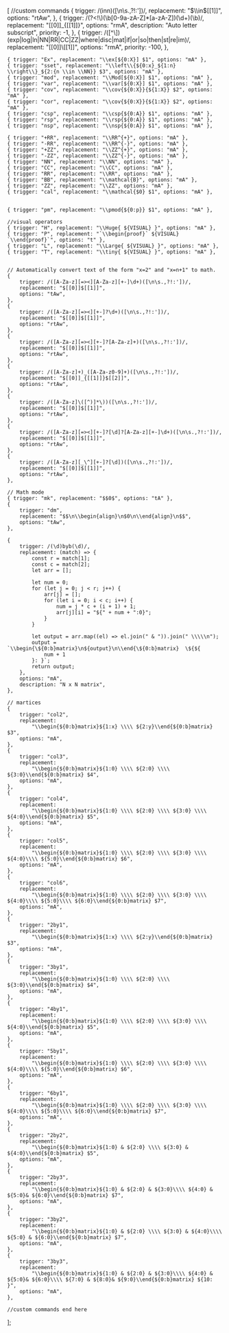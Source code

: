 [
    //custom commands
{
        trigger: /(inn)([\n\s.,?!:'])/,
        replacement: "$\\in$[[1]]",
        options: "rtAw",
    },
    {
        trigger: /(?<!\\)(\b[0-9a-zA-Z]*[a-zA-Z])(\d+)(\b)/,
        replacement: "[[0]]_{[[1]]}",
        options: "rmA",
        description: "Auto letter subscript",
        priority: -1,
    },
    {
        trigger:
            /([^\\])(exp|log|ln|NN|RR|CC|ZZ|where|disc|mat|if|or|so|then|st|re|im)/,
        replacement: "[[0]]\\[[1]]",
        options: "rmA",
        priority: -100,
    },
	
    { trigger: "Ex", replacement: "\\ex[${0:X}] $1", options: "mA" },
    { trigger: "sset", replacement: "\\left\\{${0:x}_${1:n} \\right\\}_${2:{n \\in \\NN}} $3", options: "mA" },
    { trigger: "mod", replacement: "\\Mod[${0:X}] $1", options: "mA" },
    { trigger: "var", replacement: "\\var[${0:X}] $1", options: "mA" },
    { trigger: "cov", replacement: "\\cov{${0:X}}{${1:X}} $2", options: "mA" },
    { trigger: "cor", replacement: "\\cov{${0:X}}{${1:X}} $2", options: "mA" },
    { trigger: "csp", replacement: "\\csp{${0:A}} $1", options: "mA" },
    { trigger: "rsp", replacement: "\\rsp{${0:A}} $1", options: "mA" },
    { trigger: "nsp", replacement: "\\nsp{${0:A}} $1", options: "mA" },

    { trigger: "+RR", replacement: "\\RR^{+}", options: "mA" },
    { trigger: "-RR", replacement: "\\RR^{-}", options: "mA" },
    { trigger: "+ZZ", replacement: "\\ZZ^{+}", options: "mA" },
    { trigger: "-ZZ", replacement: "\\ZZ^{-}", options: "mA" },
    { trigger: "NN", replacement: "\\NN", options: "mA" },
    { trigger: "CC", replacement: "\\CC", options: "mA" },
    { trigger: "RR", replacement: "\\RR", options: "mA" },
    { trigger: "BB", replacement: "\\mathcal{B}", options: "mA" },
    { trigger: "ZZ", replacement: "\\ZZ", options: "mA" },
    { trigger: "cal", replacement: "\\mathcal{$0} $1", options: "mA" },
		

    { trigger: "pm", replacement: "\\pmod{${0:p}} $1", options: "mA" },

    //visual operators
    { trigger: "H", replacement: "\\Huge{ ${VISUAL} }", options: "mA" },
    { trigger: "P", replacement: "`\\begin{proof}` ${VISUAL} `\\end{proof}`", options: "t" },
    { trigger: "L", replacement: "\\Large{ ${VISUAL} }", options: "mA" },
    { trigger: "T", replacement: "\\tiny{ ${VISUAL} }", options: "mA" },


    // Automatically convert text of the form "x=2" and "x=n+1" to math.
    {
        trigger: /([A-Za-z][=><][A-Za-z][+-]\d+)([\n\s.,?!:'])/,
        replacement: "$[[0]]$[[1]]",
        options: "tAw",
    },
    {
        trigger: /([A-Za-z][=><][+-]?\d+)([\n\s.,?!:'])/,
        replacement: "$[[0]]$[[1]]",
        options: "rtAw",
    },
    {
        trigger: /([A-Za-z][=><][+-]?[A-Za-z]+)([\n\s.,?!:'])/,
        replacement: "$[[0]]$[[1]]",
        options: "rtAw",
    },
    {
        trigger: /([A-Za-z]+)_([A-Za-z0-9]+)([\n\s.,?!:'])/,
        replacement: "$[[0]]_{[[1]]}$[[2]]",
        options: "rtAw",
    },
    {
        trigger: /([A-Za-z]\([^)]*\))([\n\s.,?!:'])/,
        replacement: "$[[0]]$[[1]]",
        options: "rtAw",
    },
    {
        trigger: /([A-Za-z][=><][+-]?[\d]?[A-Za-z][+-]\d+)([\n\s.,?!:'])/,
        replacement: "$[[0]]$[[1]]",
        options: "rtAw",
    },
    {
        trigger: /([A-Za-z][_\^][+-]?[\d])([\n\s.,?!:'])/,
        replacement: "$[[0]]$[[1]]",
        options: "rtAw",
    },

    // Math mode
    { trigger: "mk", replacement: "$$0$", options: "tA" },
    {
        trigger: "dm",
        replacement: "$$\n\\begin{align}\n$0\n\\end{align}\n$$",
        options: "tAw",
    },

    {
        trigger: /(\d)byb(\d)/,
        replacement: (match) => {
            const r = match[1];
            const c = match[2];
            let arr = [];

            let num = 0;
            for (let j = 0; j < r; j++) {
                arr[j] = [];
                for (let i = 0; i < c; i++) {
                    num = j * c + (i + 1) + 1;
                    arr[j][i] = "${" + num + ":0}";
                }
            }

            let output = arr.map((el) => el.join(" & ")).join(" \\\\\n");
            output = `\\begin{\${0:b}matrix}\n${output}\n\\end{\${0:b}matrix}  \${${
                num + 1
            }: }`;
            return output;
        },
        options: "mA",
        description: "N x N matrix",
    },

    // martices
    {
        trigger: "col2",
        replacement:
            "\\begin{${0:b}matrix}${1:x} \\\\ ${2:y}\\end{${0:b}matrix} $3",
        options: "mA",
    },
    {
        trigger: "col3",
        replacement:
            "\\begin{${0:b}matrix}${1:0} \\\\ ${2:0} \\\\ ${3:0}\\end{${0:b}matrix} $4",
        options: "mA",
    },
    {
        trigger: "col4",
        replacement:
            "\\begin{${0:b}matrix}${1:0} \\\\ ${2:0} \\\\ ${3:0} \\\\ ${4:0}\\end{${0:b}matrix} $5",
        options: "mA",
    },
    {
        trigger: "col5",
        replacement:
            "\\begin{${0:b}matrix}${1:0} \\\\ ${2:0} \\\\ ${3:0} \\\\ ${4:0}\\\\ ${5:0}\\end{${0:b}matrix} $6",
        options: "mA",
    },
    {
        trigger: "col6",
        replacement:
            "\\begin{${0:b}matrix}${1:0} \\\\ ${2:0} \\\\ ${3:0} \\\\ ${4:0}\\\\ ${5:0}\\\\ ${6:0}\\end{${0:b}matrix} $7",
        options: "mA",
    },
    {
        trigger: "2by1",
        replacement:
            "\\begin{${0:b}matrix}${1:x} \\\\ ${2:y}\\end{${0:b}matrix} $3",
        options: "mA",
    },
    {
        trigger: "3by1",
        replacement:
            "\\begin{${0:b}matrix}${1:0} \\\\ ${2:0} \\\\ ${3:0}\\end{${0:b}matrix} $4",
        options: "mA",
    },
    {
        trigger: "4by1",
        replacement:
            "\\begin{${0:b}matrix}${1:0} \\\\ ${2:0} \\\\ ${3:0} \\\\ ${4:0}\\end{${0:b}matrix} $5",
        options: "mA",
    },
    {
        trigger: "5by1",
        replacement:
            "\\begin{${0:b}matrix}${1:0} \\\\ ${2:0} \\\\ ${3:0} \\\\ ${4:0}\\\\ ${5:0}\\end{${0:b}matrix} $6",
        options: "mA",
    },
    {
        trigger: "6by1",
        replacement:
            "\\begin{${0:b}matrix}${1:0} \\\\ ${2:0} \\\\ ${3:0} \\\\ ${4:0}\\\\ ${5:0}\\\\ ${6:0}\\end{${0:b}matrix} $7",
        options: "mA",
    },
    {
        trigger: "2by2",
        replacement:
            "\\begin{${0:b}matrix}${1:0} & ${2:0} \\\\ ${3:0} & ${4:0}\\end{${0:b}matrix} $5",
        options: "mA",
    },
    {
        trigger: "2by3",
        replacement:
            "\\begin{${0:b}matrix}${1:0} & ${2:0} & ${3:0}\\\\ ${4:0} & ${5:0}& ${6:0}\\end{${0:b}matrix} $7",
        options: "mA",
    },
    {
        trigger: "3by2",
        replacement:
            "\\begin{${0:b}matrix}${1:0} & ${2:0} \\\\ ${3:0} & ${4:0}\\\\ ${5:0} & ${6:0}\\end{${0:b}matrix} $7",
        options: "mA",
    },
    {
        trigger: "3by3",
        replacement:
            "\\begin{${0:b}matrix}${1:0} & ${2:0} & ${3:0}\\\\ ${4:0} & ${5:0}& ${6:0}\\\\ ${7:0} & ${8:0}& ${9:0}\\end{${0:b}matrix} ${10: }",
        options: "mA",
    },

    //custom commands end here
];
